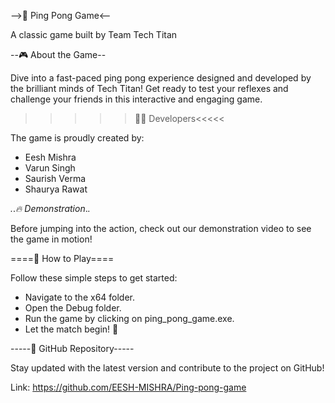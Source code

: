 -->🏓 Ping Pong Game<--

A classic game built by Team Tech Titan

--🎮 About the Game--

Dive into a fast-paced ping pong experience designed and developed by the brilliant minds of Tech Titan! Get ready to test your reflexes and challenge your friends in this interactive and engaging game.

>>>>>👨‍💻 Developers<<<<<


The game is proudly created by:
- Eesh Mishra
- Varun Singh
- Saurish Verma
- Shaurya Rawat


_._._🔥 Demonstration_._._

Before jumping into the action, check out our demonstration video to see the game in motion!

====🚀 How to Play====

Follow these simple steps to get started:
- Navigate to the x64 folder.
- Open the Debug folder.
- Run the game by clicking on ping_pong_game.exe.
- Let the match begin! 🏓

-----🔗 GitHub Repository-----

Stay updated with the latest version and contribute to the project on GitHub!

Link: https://github.com/EESH-MISHRA/Ping-pong-game
